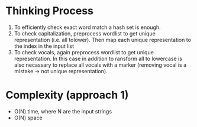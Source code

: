# Thinking Process 

1. To efficiently check exact word match a hash set is enough.
2. To check capitalization, preprocess wordlist to get unique representation (i.e. all tolower). Then map each unique representation to the index in the input list
3.  To check vocals, again preprocess wordlist to get unique representation. In this case in addition to ransform all to lowercase is also necassary to replace all vocals with a marker (removing vocal is a mistake -> not unique representation).  

# Complexity (approach 1)

* O(N) time, where N are the input strings
* O(N) space 






